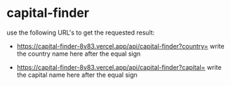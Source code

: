 # capital-finder

use the following URL's to get the requested result:

- https://capital-finder-8v83.vercel.app/api/capital-finder?country= write the country name here after the equal sign


- https://capital-finder-8v83.vercel.app/api/capital-finder?capital= write the capital name here after the equal sign